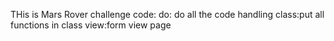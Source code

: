 THis is Mars Rover challenge code:
do: do all the code handling
class:put all functions in class
view:form view page
